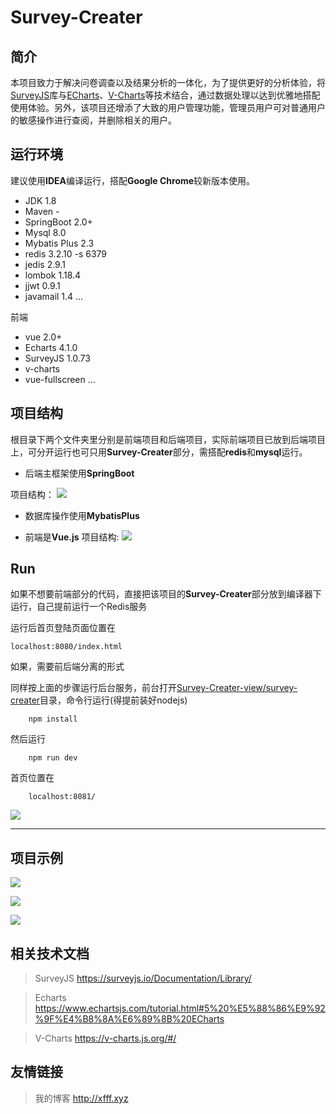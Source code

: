 # Survey-Creater


## 简介
本项目致力于解决问卷调查以及结果分析的一体化，为了提供更好的分析体验，将[SurveyJS](https://github.com/surveyjs/surveyjs)库与[ECharts](https://www.echartsjs.com/index.html)、[V-Charts](https://codesandbox.io/s/z69myovqzx)等技术结合，通过数据处理以达到优雅地搭配使用体验。另外，该项目还增添了大致的用户管理功能，管理员用户可对普通用户的敏感操作进行查阅，并删除相关的用户。


## 运行环境

建议使用**IDEA**编译运行，搭配**Google Chrome**较新版本使用。

 - JDK 1.8
 - Maven -
 - SpringBoot 2.0+
 - Mysql 8.0
 - Mybatis Plus 2.3
 - redis 3.2.10 -s 6379
 - jedis 2.9.1
 - lombok 1.18.4
 - jjwt 0.9.1
 - javamail 1.4
...
 
 前端

- vue 2.0+
- Echarts 4.1.0
- SurveyJS 1.0.73
- v-charts
- vue-fullscreen
...


## 项目结构

根目录下两个文件夹里分别是前端项目和后端项目，实际前端项目已放到后端项目上，可分开运行也可只用**Survey-Creater**部分，需搭配**redis**和**mysql**运行。

 - 后端主框架使用**SpringBoot**

项目结构：
![](http://ww1.sinaimg.cn/large/006azB5Sly1g0ztcuyodwj30b00ipgma.jpg)

 - 数据库操作使用**MybatisPlus**

 - 前端是**Vue.js**
项目结构:
![](http://ww1.sinaimg.cn/large/006azB5Sly1g0zteook51j308i0ieglz.jpg)


## Run

如果不想要前端部分的代码，直接把该项目的**Survey-Creater**部分放到编译器下运行，自己提前运行一个Redis服务

运行后首页登陆页面位置在

	localhost:8080/index.html

如果，需要前后端分离的形式

同样按上面的步骤运行后台服务，前台打开[Survey-Creater-view/survey-creater](https://github.com/HolyDogs/Survey-Creater/tree/master/Survey-Creater-view/survey-creater "This path skips through empty directories")目录，命令行运行(得提前装好nodejs)

		npm install
然后运行

		npm run dev

首页位置在

		localhost:8081/


![](http://ww1.sinaimg.cn/large/006azB5Sly1g0zstirvn8j31hc0q1gov.jpg)



----





## 项目示例

![](http://ww1.sinaimg.cn/large/006azB5Sly1g0zt38m3dyj31hc0pt140.jpg)

![](http://ww1.sinaimg.cn/large/006azB5Sly1g0zt46bx6hj31hc0kxdo4.jpg)

![](http://ww1.sinaimg.cn/large/006azB5Sly1g0zt5bkbdqj31hc0gfaby.jpg)

## 相关技术文档

>SurveyJS https://surveyjs.io/Documentation/Library/

>Echarts https://www.echartsjs.com/tutorial.html#5%20%E5%88%86%E9%92%9F%E4%B8%8A%E6%89%8B%20ECharts

>V-Charts https://v-charts.js.org/#/


## 友情链接

>我的博客 http://xfff.xyz
